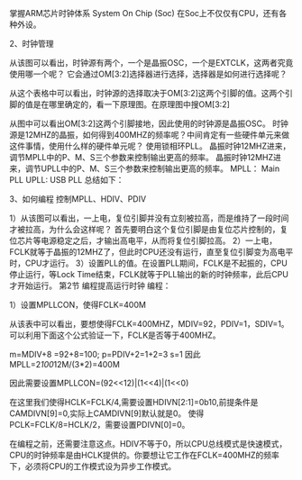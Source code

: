 掌握ARM芯片时钟体系
System On Chip (Soc)
在Soc上不仅仅有CPU，还有各种外设。
 
2、时钟管理
 
从该图可以看出，时钟源有两个，一个是晶振OSC，一个是EXTCLK，这两者究竟使用哪一个呢？
它会通过OM[3:2]选择器进行选择，选择器是如何进行选择呢？
 
从这个表格中可以看出，时钟源的选择取决于OM[3:2]这两个引脚的值。这两个引脚的值是在哪里确定的，看一下原理图。在原理图中搜OM[3:2]
 
从图中可以看出OM[3:2]这两个引脚接地，因此使用的时钟源是晶振OSC。
时钟源是12MHZ的晶振，如何得到400MHZ的频率呢？中间肯定有一些硬件单元来做这件事情，使用什么样的硬件单元呢？
使用锁相环PLL。
晶振时钟12MHZ进来，调节MPLL中的P、M、S三个参数来控制输出更高的频率。
晶振时钟12MHZ进来，调节UPLL中的P、M、S三个参数来控制输出更高的频率。
MPLL： Main PLL
UPLL:   USB PLL
总结如下：
 
3、如何编程
控制MPLL、HDIV、PDIV
 
1）从该图可以看出，一上电，复位引脚并没有立刻被拉高，而是维持了一段时间才被拉高，为什么会这样呢？
首先要明白这个复位引脚是由复位芯片控制的，复位芯片等电源稳定之后，才输出高电平，从而将复位引脚拉高。
2）一上电，FCLK就等于晶振的12MHZ了，但此时CPU还没有运行，直至复位引脚变为高电平时，CPU才运行。
3）设置PLL的值。在设置PLL期间，FCLK是不起振的，CPU停止运行，等Lock Time结束，FCLK就等于PLL输出的新的时钟频率，此后CPU才开始运行。
第2节 编程提高运行时钟
编程：
 
1）设置MPLLCON，使得FCLK=400M

 


 
从该表中可以看出，要想使得FCLK=400MHZ，MDIV=92，PDIV=1，SDIV=1。
可以利用下面这个公式验证一下，FCLK是否等于400MHZ。
 
m=MDIV+8 =92+8=100;
p=PDIV+2=1+2=3
s=1
因此MPLL=2*100*12M/(3*2)=400M
 
因此需要设置MPLLCON=(92<<12)|(1<<4)|(1<<0)

 
在这里我们使得HCLK=FCLK/4,需要设置HDIVN[2:1]=0b10,前提条件是CAMDIVN[9]=0,实际上CAMDIVN[9]默认就是0。
使得PCLK=FCLK/8=HCLK/2，需要设置PDIVN[0]=0。
 
在编程之前，还需要注意这点。HDIV不等于0，所以CPU总线模式是快速模式，CPU的时钟频率是由HCLK提供的。你要想让它工作在FCLK=400MHZ的频率下，必须将CPU的工作模式设为异步工作模式。

